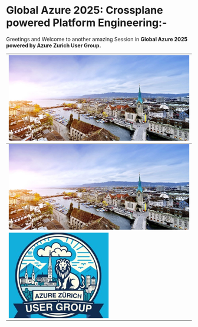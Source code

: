 # Global Azure 2025: Crossplane powered Platform Engineering:-

Greetings and Welcome to another amazing Session in __Global Azure 2025 powered by Azure Zurich User Group.__

| <img src="Images/01-Global-Azure.jpg" alt="Global Azure"> |
| --------- |
| __<img src="Images/02-Zurich-CH.jpg" alt="Zurich Switzerland">__ |
| __<img src="Images/03-AZUG.jpg" alt="Azure Zurich User Group">__ |


